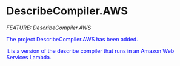 # DescribeCompiler.AWS
_FEATURE: DescribeCompiler.AWS_

<span style="color:blue">The project DescribeCompiler.AWS has been added.</span>

<span style="color:blue">It is a version of the describe compiler that runs in an Amazon Web Services Lambda.</span>
